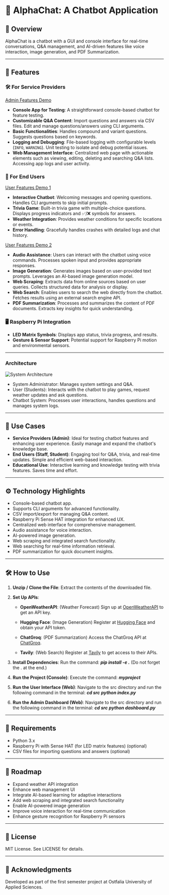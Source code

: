 # 🤖 AlphaChat: A Chatbot Application


## 📝 Overview
AlphaChat is a chatbot with a GUI and console interface for real-time conversations, Q&A management, and AI-driven features like voice interaction, image generation, and PDF Summarization.

---

## 🌟 Features

### 🛠️ For Service Providers

[Admin Features Demo](https://github.com/user-attachments/assets/7b0d17a0-9efb-4e29-9f76-99d39c94f441)

- **Console App for Testing**: A straightforward console-based chatbot for feature testing.
- **Customizable Q&A Content**: Import questions and answers via CSV files. Edit and manage questions/answers using CLI arguments.
- **Basic Functionalities**: Handles compound and variant questions. Suggests questions based on keywords.
- **Logging and Debugging**: File-based logging with configurable levels (`INFO`, `WARNING`). Unit testing to isolate and debug potential issues.
- **Web Management Interface**: Centralized web page with actionable elements such as viewing, editing, deleting and searching Q&A lists. Accessing app logs and user activity.

### 🙋 For End Users

[User Features Demo 1](https://github.com/user-attachments/assets/a1246346-12fd-4e0c-a230-dc06838a6f61)

- **Interactive Chatbot**: Welcoming messages and opening questions. Handles CLI arguments to skip initial prompts.
- **Trivia Game**: Built-in trivia game with multiple-choice questions. Displays progress indicators and ✅/❌ symbols for answers.
- **Weather Integration**: Provides weather conditions for specific locations or events.
- **Error Handling**: Gracefully handles crashes with detailed logs and chat history.


[User Features Demo 2](https://github.com/user-attachments/assets/8fa10c3b-4171-4467-8035-0842b332aa88)

- **Audio Assistance**: Users can interact with the chatbot using voice commands. Processes spoken input and provides appropriate responses.
- **Image Generation**: Generates images based on user-provided text prompts. Leverages an AI-based image generation model.
- **Web Scraping**: Extracts data from online sources based on user queries. Collects structured data for analysis or display.
- **Web Search**: Enables users to search the web directly from the chatbot. Fetches results using an external search engine API.
- **PDF Summarization**: Processes and summarizes the content of PDF documents. Extracts key insights for quick understanding.

### 🖥️ Raspberry Pi Integration
- **LED Matrix Symbols**: Displays app status, trivia progress, and results.
- **Gesture & Sensor Support**: Potential support for Raspberry Pi motion and environmental sensors.

---
### Architecture 
![System Architecture](https://github.com/user-attachments/assets/87376cfc-711e-4bc1-a8db-eb39c6135e6f)
- System Administrator: Manages system settings and Q&A.
- User (Students): Interacts with the chatbot to play games, request weather updates and ask questions.
- Chatbot System: Processes user interactions, handles questions and manages system logs.
---

## 📌 Use Cases
- **Service Providers (Admin)**:
     Ideal for testing chatbot features and enhancing user experience.
     Easily manage and expand the chatbot's knowledge base.
- **End Users (Staff, Student)**:
     Engaging tool for Q&A, trivia, and real-time updates.
     Simple and efficient web-based interaction.
- **Educational Use**:
     Interactive learning and knowledge testing with trivia features.
     Saves time and effort.

---

## ⚙ Technology Highlights
-   Console-based chatbot app.
-   Supports CLI arguments for advanced functionality.
-   CSV import/export for managing Q&A content.
-   Raspberry Pi Sense HAT integration for enhanced UX.
-   Centralized web interface for comprehensive management.
-   Audio assistance for voice interaction.
-   AI-powered image generation.
-   Web scraping and integrated search functionality.
-   Web searching for real-time information retrieval.
-   PDF summarization for quick document insights.

---

## 🛠️ How to Use

1. **Unzip / Clone the File**:
   Extract the contents of the downloaded file.

2. **Set Up APIs**:  
   - **OpenWeatherAPI**:  (Weather Forecast)
     Sign up at [OpenWeatherAPI](https://openweathermap.org/) to get an API key.    

   - **Hugging Face**:  (Image Generation)
     Register at [Hugging Face](https://huggingface.co/) and obtain your API token.  
     
   - **ChatGroq**:  (PDF Summarization)
     Access the ChatGroq API at [ChatGroq](https://www.chatgroq.com/).  
     
   - **Tavily**:  (Web Search)
     Register at [Tavily](https://tavily.com/) to get access to their APIs. 

3. **Install Dependencies**:
   Run the command: 
   ***pip install -e .***
   (Do not forget the . at the end.)

4. **Run the Project (Console)**:
   Execute the command:
  ***myproject***

5. **Run the User Interface (Web)**:
   Navigate to the src directory and run the following command in the terminal:
   ***cd src***
   ***python index.py***

6. **Run the Admin Dashboard (Web)**:
   Navigate to the src directory and run the following command in the terminal:
   ***cd src***
   ***python dashboard.py***


---

## 🔧 Requirements
-  Python 3.x
-  Raspberry Pi with Sense HAT (for LED matrix features) (optional)
-  CSV files for importing questions and answers (optional)


---

## 📌 Roadmap
-  Expand weather API integration
-  Enhance web management UI
-  Integrate AI-based learning for adaptive interactions
-  Add web scraping and integrated search functionality
-  Enable AI-powered image generation
-  Improve voice interaction for real-time communication
-  Enhance gesture recognition for Raspberry Pi sensors

---

## 📜 License
MIT License. See LICENSE for details.

---

## 🎉 Acknowledgments
Developed as part of the first semester project at Ostfalia University of Applied Sciences.
